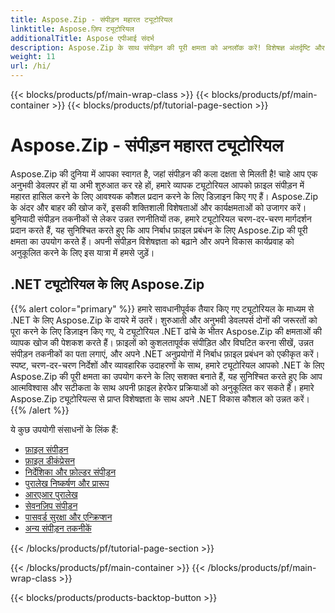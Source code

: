 ```yaml
---
title: Aspose.Zip - संपीड़न महारत ट्यूटोरियल
linktitle: Aspose.ज़िप ट्यूटोरियल
additionalTitle: Aspose एपीआई संदर्भ
description: Aspose.Zip के साथ संपीड़न की पूरी क्षमता को अनलॉक करें! विशेषज्ञ अंतर्दृष्टि और कुशल फ़ाइल प्रबंधन के लिए हमारे व्यापक ट्यूटोरियल में गोता लगाएँ।
weight: 11
url: /hi/
---
```


{{< blocks/products/pf/main-wrap-class >}}
{{< blocks/products/pf/main-container >}}
{{< blocks/products/pf/tutorial-page-section >}}

# Aspose.Zip - संपीड़न महारत ट्यूटोरियल


Aspose.Zip की दुनिया में आपका स्वागत है, जहां संपीड़न की कला दक्षता से मिलती है! चाहे आप एक अनुभवी डेवलपर हों या अभी शुरुआत कर रहे हों, हमारे व्यापक ट्यूटोरियल आपको फ़ाइल संपीड़न में महारत हासिल करने के लिए आवश्यक कौशल प्रदान करने के लिए डिज़ाइन किए गए हैं। Aspose.Zip के अंदर और बाहर की खोज करें, इसकी शक्तिशाली विशेषताओं और कार्यक्षमताओं को उजागर करें। बुनियादी संपीड़न तकनीकों से लेकर उन्नत रणनीतियों तक, हमारे ट्यूटोरियल चरण-दर-चरण मार्गदर्शन प्रदान करते हैं, यह सुनिश्चित करते हुए कि आप निर्बाध फ़ाइल प्रबंधन के लिए Aspose.Zip की पूरी क्षमता का उपयोग करते हैं। अपनी संपीड़न विशेषज्ञता को बढ़ाने और अपने विकास कार्यप्रवाह को अनुकूलित करने के लिए इस यात्रा में हमसे जुड़ें।


## .NET ट्यूटोरियल के लिए Aspose.Zip
{{% alert color="primary" %}}
हमारे सावधानीपूर्वक तैयार किए गए ट्यूटोरियल के माध्यम से .NET के लिए Aspose.Zip के दायरे में उतरें। शुरुआती और अनुभवी डेवलपर्स दोनों की जरूरतों को पूरा करने के लिए डिज़ाइन किए गए, ये ट्यूटोरियल .NET ढांचे के भीतर Aspose.Zip की क्षमताओं की व्यापक खोज की पेशकश करते हैं। फ़ाइलों को कुशलतापूर्वक संपीड़ित और विघटित करना सीखें, उन्नत संपीड़न तकनीकों का पता लगाएं, और अपने .NET अनुप्रयोगों में निर्बाध फ़ाइल प्रबंधन को एकीकृत करें। स्पष्ट, चरण-दर-चरण निर्देशों और व्यावहारिक उदाहरणों के साथ, हमारे ट्यूटोरियल आपको .NET के लिए Aspose.Zip की पूरी क्षमता का उपयोग करने के लिए सशक्त बनाते हैं, यह सुनिश्चित करते हुए कि आप आत्मविश्वास और सटीकता के साथ अपनी फ़ाइल हेरफेर प्रक्रियाओं को अनुकूलित कर सकते हैं। हमारे Aspose.Zip ट्यूटोरियल्स से प्राप्त विशेषज्ञता के साथ अपने .NET विकास कौशल को उन्नत करें।
{{% /alert %}}

ये कुछ उपयोगी संसाधनों के लिंक हैं:
 
- [फ़ाइल संपीड़न](./net/file-compression/)
- [फ़ाइल डीकंप्रेसन](./net/file-decompression/)
- [निर्देशिका और फ़ोल्डर संपीड़न](./net/directory-and-folder-compression/)
- [पुरालेख निष्कर्षण और प्रारूप](./net/archive-extraction-and-formats/)
- [आरएआर पुरालेख](./net/rar-archive/)
- [सेवनज़िप संपीड़न](./net/sevenzip-compression/)
- [पासवर्ड सुरक्षा और एन्क्रिप्शन](./net/password-protection-and-encryption/)
- [अन्य संपीड़न तकनीकें](./net/other-compression-techniques/)


{{< /blocks/products/pf/tutorial-page-section >}}

{{< /blocks/products/pf/main-container >}}
{{< /blocks/products/pf/main-wrap-class >}}

{{< blocks/products/products-backtop-button >}}
